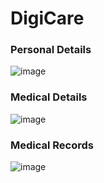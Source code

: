 
# DigiCare

### Personal Details
![image](https://user-images.githubusercontent.com/50779354/106741520-ce00d300-6641-11eb-898d-7a2c8bc67031.png)

### Medical Details
![image](https://user-images.githubusercontent.com/50779354/106741270-79f5ee80-6641-11eb-9597-70493384a582.png)

### Medical Records
![image](https://user-images.githubusercontent.com/50779354/106741099-45823280-6641-11eb-8599-253ae31d280b.png)
